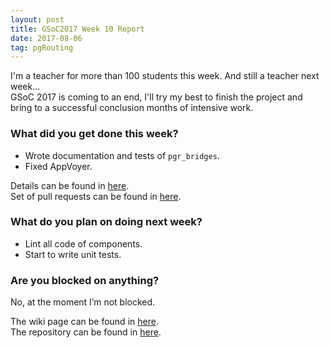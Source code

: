 ```yaml
---
layout: post
title: GSoC2017 Week 10 Report 
date: 2017-08-06
tag: pgRouting 
---
```


I'm a teacher for more than 100 students this week. And still a teacher next week...  
GSoC 2017 is coming to an end, I'll try my best to finish the project and bring to a successful conclusion months of intensive work.

### What did you get done this week?

- Wrote documentation and tests of ```pgr_bridges```.
- Fixed AppVoyer.

Details can be found in [here](https://github.com/pgRouting/pgrouting/wiki/GSoC-2017-Connected-Components#week-10).  
Set of pull requests can be found in [here](https://github.com/pgRouting/pgrouting/pulls?q=is%3Apr+author%3AXJTUmg+is%3Aclosed).

### What do you plan on doing next week?

- Lint all code of components.
- Start to write unit tests.

### Are you blocked on anything?

No, at the moment I’m not blocked.  

The wiki page can be found in [here](https://github.com/pgRouting/pgrouting/wiki/GSoC-2017-Connected-Components).  
The repository can be found in [here](https://github.com/pgRouting/pgrouting/tree/gsoc-component).
